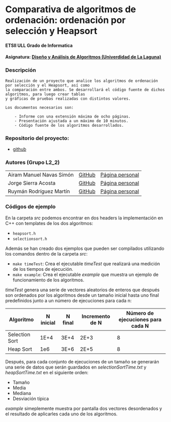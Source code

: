 # **Comparativa de algoritmos de ordenación: ordenación por selección y Heapsort**
#### ETSII ULL Grado de Informatica
#### Asignatura: [Diseño y Análisis de Algoritmos (Univerdidad de La Laguna)](https://campusvirtual.ull.es/1617/course/view.php?id=1138)


### Descripción

	Realización de un proyecto que analice los algoritmos de ordenación por selección y el Heapsort, así como
	la comparación entre ambos. Se desarrollará el código fuente de dichos algoritmos, para luego crear tablas
	y gráficas de pruebas realizadas con distintos valores.

	Los documentos necesarios son:

		- Informe con una extensión máxima de ocho páginas.
		- Presentación ajustada a un máximo de 10 minutos.
		- Código fuente de los algoritmos desarrollados.


### Repositorio del proyecto:

- [github](https://github.com/alu0100845235/DAA_L2_2_Tema2.git)



### Autores (Grupo L2_2)

<table>
<tr>
<td> Airam Manuel Navas Simón </td>
<td> <a href="https://github.com/AiramNavas">GitHub</a> </td>
<td> <a href="https://airamnavas.github.io/">Página personal</a> </td>
</tr>
<tr>
<td> Jorge Sierra Acosta </td>
<td> <a href="https://github.com/Ediolot">GitHub</a> </td>
<td> <a href="https://ediolot.github.io/">Página personal</a> </td>
</tr>
<tr>
<td> Ruymán Rodríguez Martín </td>
<td> <a href="https://github.com/alu0100845235">GitHub</a> </td>
<td> <a href="https://alu0100845235.github.io/">Página personal</a></td>
</tr>
</table>

### Códigos de ejemplo

En la carpeta *src* podemos encontrar en dos headers la implementación en C++ con templates de los dos algoritmos:

 - `heapsort.h`
 - `selectionsort.h`

Además se han creado dos ejemplos que pueden ser compilados utilizando los comandos dentro de la carpeta *src*:

 - `make timeTest`: Crea el ejecutable *timeTest* que realizará una medición de los tiempos de ejecución.
 - `make example`: Crea el ejecutable *example* que muestra un ejemplo de funcionamiento de los algoritmos.

*timeTest* genera una serie de vectores aleatorios de enteros que después son ordenados por los algoritmos desde
un tamaño inicial hasta uno final predefinidos junto a un número de ejecuciones para cada n:

|Algoritmo|N inicial|N final|Incremento de N|Número de ejecuciones para cada N|
|---|---|---|---|---|
|Selection Sort|1E+4|3E+4|2E+3|8|
|Heap Sort|1e6|3E+6|2E+5|8|

Después, para cada conjunto de ejecuciones de un tamaño se generarán una serie de datos que serán guardados en *selectionSortTime.txt* y *heapSortTime.txt* en el siguiente orden:

 - Tamaño
 - Media
 - Mediana
 - Desviación típica

*example* simeplemente muestra por pantalla dos vectores desordenados y el resultado de aplicarles cada uno de los algoritmos.
